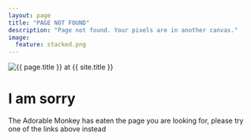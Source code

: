 ```yaml
---
layout: page
title: "PAGE NOT FOUND"
description: "Page not found. Your pixels are in another canvas."
image:
  feature: stacked.png
---  
```

<img src="{{ site.url }}/images/stacked.png" alt="{{ page.title }} at {{ site.title }}">

<div class="text-center">
	<h1>I am sorry</h1>
	<p>The Adorable Monkey has eaten the page you are looking for,
	please try one of the links above instead</p>
</div>
